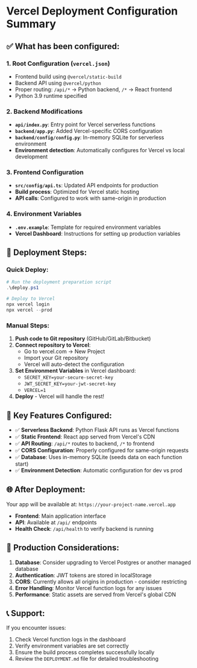 # Vercel Deployment Configuration Summary

## ✅ What has been configured:

### 1. **Root Configuration (`vercel.json`)**
- Frontend build using `@vercel/static-build`
- Backend API using `@vercel/python` 
- Proper routing: `/api/*` → Python backend, `/*` → React frontend
- Python 3.9 runtime specified

### 2. **Backend Modifications**
- **`api/index.py`**: Entry point for Vercel serverless functions
- **`backend/app.py`**: Added Vercel-specific CORS configuration
- **`backend/config/config.py`**: In-memory SQLite for serverless environment
- **Environment detection**: Automatically configures for Vercel vs local development

### 3. **Frontend Configuration**
- **`src/config/api.ts`**: Updated API endpoints for production
- **Build process**: Optimized for Vercel static hosting
- **API calls**: Configured to work with same-origin in production

### 4. **Environment Variables**
- **`.env.example`**: Template for required environment variables
- **Vercel Dashboard**: Instructions for setting up production variables

## 🚀 Deployment Steps:

### Quick Deploy:
```powershell
# Run the deployment preparation script
.\deploy.ps1

# Deploy to Vercel
npx vercel login
npx vercel --prod
```

### Manual Steps:
1. **Push code to Git repository** (GitHub/GitLab/Bitbucket)
2. **Connect repository to Vercel**:
   - Go to vercel.com → New Project
   - Import your Git repository
   - Vercel will auto-detect the configuration
3. **Set Environment Variables** in Vercel dashboard:
   - `SECRET_KEY=your-secure-secret-key`
   - `JWT_SECRET_KEY=your-jwt-secret-key`
   - `VERCEL=1`
4. **Deploy** - Vercel will handle the rest!

## 🔧 Key Features Configured:

- ✅ **Serverless Backend**: Python Flask API runs as Vercel functions
- ✅ **Static Frontend**: React app served from Vercel's CDN
- ✅ **API Routing**: `/api/*` routes to backend, `/*` to frontend
- ✅ **CORS Configuration**: Properly configured for same-origin requests
- ✅ **Database**: Uses in-memory SQLite (seeds data on each function start)
- ✅ **Environment Detection**: Automatic configuration for dev vs prod

## 🌐 After Deployment:

Your app will be available at: `https://your-project-name.vercel.app`

- **Frontend**: Main application interface
- **API**: Available at `/api/` endpoints
- **Health Check**: `/api/health` to verify backend is running

## 🎯 Production Considerations:

1. **Database**: Consider upgrading to Vercel Postgres or another managed database
2. **Authentication**: JWT tokens are stored in localStorage
3. **CORS**: Currently allows all origins in production - consider restricting
4. **Error Handling**: Monitor Vercel function logs for any issues
5. **Performance**: Static assets are served from Vercel's global CDN

## 📞 Support:

If you encounter issues:
1. Check Vercel function logs in the dashboard
2. Verify environment variables are set correctly
3. Ensure the build process completes successfully locally
4. Review the `DEPLOYMENT.md` file for detailed troubleshooting
